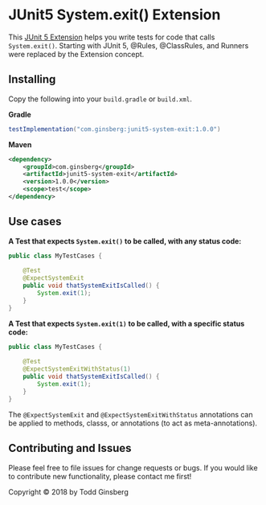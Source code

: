 # JUnit5 System.exit() Extension

This [JUnit 5 Extension](https://junit.org/junit5/docs/current/user-guide/#extensions) helps you write tests for code 
that calls `System.exit()`. Starting with JUnit 5, @Rules, @ClassRules, and Runners were replaced by the Extension concept.

## Installing

Copy the following into your `build.gradle` or `build.xml`.

**Gradle**

```groovy
testImplementation("com.ginsberg:junit5-system-exit:1.0.0")
```

**Maven**

```xml
<dependency>
    <groupId>com.ginsberg</groupId>
    <artifactId>junit5-system-exit</artifactId>
    <version>1.0.0</version>
    <scope>test</scope>
</dependency>
```


## Use cases

**A Test that expects `System.exit()` to be called, with any status code:**

```java
public class MyTestCases { 
    
    @Test
    @ExpectSystemExit
    public void thatSystemExitIsCalled() {
        System.exit(1);
    }
}
```

**A Test that expects `System.exit(1)` to be called, with a specific status code:**

```java
public class MyTestCases {
    
    @Test
    @ExpectSystemExitWithStatus(1)
    public void thatSystemExitIsCalled() {
        System.exit(1);
    }
}
```

The `@ExpectSystemExit` and `@ExpectSystemExitWithStatus` annotations can be applied to methods, classs, or annotations (to act as meta-annotations).

## Contributing and Issues

Please feel free to file issues for change requests or bugs. If you would like to contribute new functionality, please contact me first!

Copyright &copy; 2018 by Todd Ginsberg
